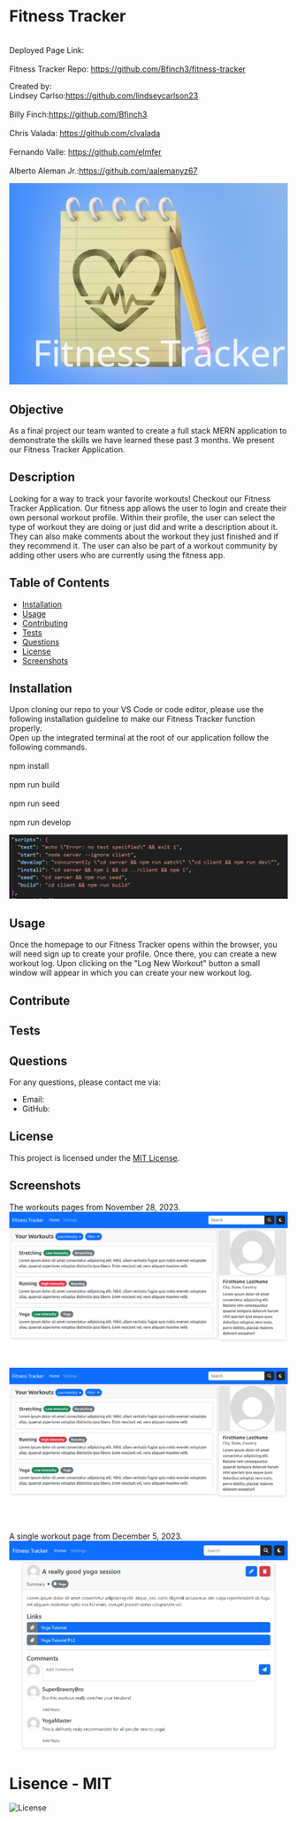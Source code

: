 # Fitness Tracker
<br>Deployed Page Link: <br> 
<br>Fitness Tracker Repo: https://github.com/Bfinch3/fitness-tracker<br>

Created by:
<br>Lindsey Carlso:https://github.com/lindseycarlson23 <br> 
<br>Billy Finch:https://github.com/Bfinch3 <br>
<br>Chris Valada: https://github.com/clvalada<br>
<br>Fernando Valle: https://github.com/elmfer <br>
<br>Alberto Aleman Jr.:https://github.com/aalemanyz67 <br>



![Alt text](<assets/images/Fitness_Tracker_Logo .png>)

## Objective
As a final project our team wanted to create a full stack MERN application to demonstrate the skills we have learned these past 3 months. We present our Fitness Tracker Application.

## Description

Looking for a way to track your favorite workouts! Checkout our Fitness Tracker Application. Our fitness app allows the user to login and create their own personal workout profile. Within their profile, the user can select the type of workout they are doing or just did and write a description about it. They can also make comments about the workout they just finished and if they recommend it. The user can also be part of a workout community by adding other users who are currently using the fitness app. 

## Table of Contents

- [Installation](#installation)
- [Usage](#usage)
- [Contributing](#contributing)
- [Tests](#tests)
- [Questions](#questions)
- [License](https://opensource.org/licenses/MIT)
- [Screenshots](#screenshots)

## Installation
Upon cloning our repo to your VS Code or code editor, please use the following installation guideline to make our Fitness Tracker function properly.
<br>Open up the integrated terminal at the root of our application follow the following commands.<br>
<br>npm install<br>
<br>npm run build<br>
<br>npm run seed<br>
<br>npm run develop<br>

![Alt text](assets/images/installation.png)

## Usage
Once the homepage to our Fitness Tracker opens within the browser, you will need sign up to create your profile. Once there, you can create a new workout log. Upon clicking on the "Log New Workout" button a small window will appear in which you can create your new workout log. 


## Contribute



## Tests



## Questions

For any questions, please contact me via:

- Email: 
- GitHub: [](https://github.com/)

## License

This project is licensed under the [MIT License](https://opensource.org/licenses/MIT).

## Screenshots

The workouts pages from November 28, 2023.
![Screenshot 2023-11-28](./assets/images/screenshot-2023_11_28.png)
![Screenshot 2023-11-28](./assets/images/screenshot-2023_11_28.png)

A single workout page from December 5, 2023.
![Screenshot 2023-12-5](./assets/images/screenshot-2023_12_5.png)

# Lisence - MIT
![License](https://img.shields.io/badge/license-MIT-blue.svg)
